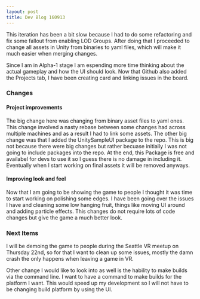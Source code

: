 ```yaml
---
layout: post
title: Dev Blog 160913
---
```


This iteration has been a bit slow because I had to do some refactoring and fix some fallout from enabling LOD Groups. After doing 
that I proceeded to change all assets in Unity from binaries to yaml files, which will make it much easier when merging changes. 

Since I am in Alpha-1 stage I am espending more time thinking about the actual gameplay and how the UI should look. Now that Github 
also added the Projects tab, I have been creating card and linking issues in the board. 

### Changes

#### Project improvements
The big change here was changing from binary asset files to yaml ones. This change involved a nasty rebase between some changes  had 
across multiple machines and as a result I had to link some assets. The other big change was that I added the UnitySampleUI package 
to the repo. This is big not because there were big changes but rather becuase initially I was not going to include packages into the
repo. At the end, this Package is free and availabel for devs to use it so I guess there is no damage in including it. Eventually when
I start working on final assets it will be removed anyways.

#### Improving look and feel
Now that I am going to be showing the game to people I thought it was time to start working on polishing some edges. I have been going 
over the issues I have and cleaning some low hanging fruit, things like moving UI around and adding particle effects. This changes do not
require lots of code changes but give the game a much better look.

### Next Items

I will be demoing the game to people during the Seattle VR meetup on Thursday 22nd, so for that I want to clean up some issues, mostly
the damn crash the only happens when leaving a game in VR. 

Other change I would like to look into as well is the hability to make builds via the command line. I want to have a command to make builds for the platform I want. This would speed up my development so I will not have to be changing build platform by using the UI.
